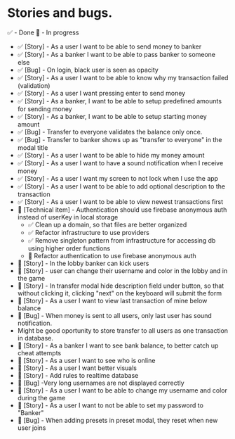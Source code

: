 # Stories and bugs.

✅ - Done
🔵 - In progress

- ✅ [Story] - As a user I want to be able to send money to banker
- ✅ [Story] - As a banker I want to be able to pass banker to someone else
- ✅ [Bug] - On login, black user is seen as opacity
- ✅ [Story] - As a user I want to be able to know why my transaction failed (validation)
- ✅ [Story] - As a user I want pressing enter to send money
- ✅ [Story] - As a banker, I want to be able to setup predefined amounts for sending money
- ✅ [Story] - As a banker, I want to be able to setup starting money amount
- ✅ [Bug] - Transfer to everyone validates the balance only once.
- ✅ [Bug] - Transfer to banker shows up as "transfer to everyone" in the modal title
- ✅ [Story] - As a user I want to be able to hide my money amount
- ✅ [Story] - As a user I want to have a sound notification when I receive money
- ✅ [Story] - As a user I want my screen to not lock when I use the app
- ✅ [Story] - As a user I want to be able to add optional description to the transaction
- ✅ [Story] - As a user I want to be able to view newest transactions first
- 🔵 [Technical item] - Authentication should use firebase anonymous auth instead of userKey in local storage
  - ✅ Clean up a domain, so that files are better organized
  - ✅ Refactor infrastructure to use providers
  - ✅ Remove singleton pattern from infrastructure for accessing db using higher order functions
  - 🔵 Refactor authentication to use firebase anonymous auth
- 🔵 [Story] - In the lobby banker can kick users
- 🔵 [Story] - user can change their username and color in the lobby and in the game
- 🔵 [Story] - In transfer modal hide description field under button, so that without clicking it, clicking "next" on the keyboard will submit the form
- 🔵 [Story] - As a user I want to view last transaction of mine below balance
- 🔵 [Bug] - When money is sent to all users, only last user has sound notification.
- Might be good oportunity to store transfer to all users as one transaction in database.
- 🔵 [Story] - As a banker I want to see bank balance, to better catch up cheat attempts
- 🔵 [Story] - As a user I want to see who is online
- 🔵 [Story] - As a user I want better visuals
- 🔵 [Story] - Add rules to realtime database
- 🔵 [Bug] -Very long usernames are not displayed correctly
- 🔵 [Story] - As a user I want to be able to change my username and color during the game
- 🔵 [Story] - As a user I want to not be able to set my password to "Banker"
- 🔵 [Bug] - When adding presets in preset modal, they reset when new user joins